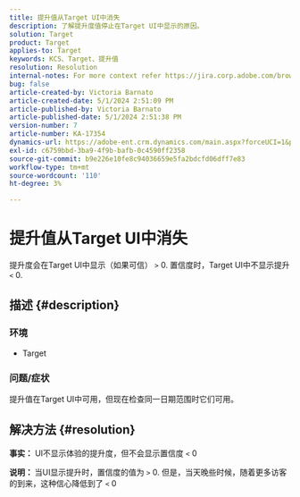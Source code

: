 ```yaml
---
title: 提升值从Target UI中消失
description: 了解提升度值停止在Target UI中显示的原因。
solution: Target
product: Target
applies-to: Target
keywords: KCS、Target、提升值
resolution: Resolution
internal-notes: For more context refer https://jira.corp.adobe.com/browse/TGT-41844
bug: false
article-created-by: Victoria Barnato
article-created-date: 5/1/2024 2:51:09 PM
article-published-by: Victoria Barnato
article-published-date: 5/1/2024 2:51:38 PM
version-number: 7
article-number: KA-17354
dynamics-url: https://adobe-ent.crm.dynamics.com/main.aspx?forceUCI=1&pagetype=entityrecord&etn=knowledgearticle&id=303cf238-ca07-ef11-9f89-6045bd06eea5
exl-id: c6759bbd-3ba9-4f9b-bafb-0c4590ff2358
source-git-commit: b9e226e10fe8c94036659e5fa2bdcfd06dff7e83
workflow-type: tm+mt
source-wordcount: '110'
ht-degree: 3%

---
```


# 提升值从Target UI中消失


提升度会在Target UI中显示（如果可信） `>`  0. 置信度时，Target UI中不显示提升 `<`  0.

## 描述 {#description}


### <b>环境</b>

- Target


### <b>问题/症状</b>

提升值在Target UI中可用，但现在检查同一日期范围时它们可用。


## 解决方法 {#resolution}




<b>事实：</b> UI不显示体验的提升度，但不会显示置信度 `<`  0



<b>说明： </b>当UI显示提升时，置信度的值为 `>`  0. 但是，当天晚些时候，随着更多访客的到来，这种信心降低到了 `<`  0
